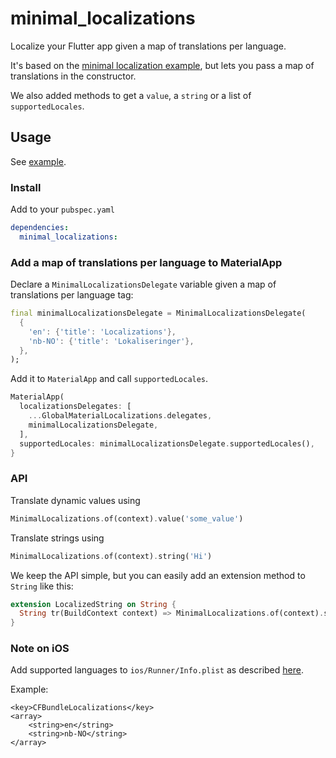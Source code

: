 # minimal_localizations

Localize your Flutter app given a map of translations per language.

It's based on the [minimal localization example](https://github.com/flutter/website/tree/main/examples/internationalization/minimal), but lets you pass a map of translations in the constructor.

We also added methods to get a `value`, a `string` or a list of `supportedLocales`.

## Usage

See [example](example).

### Install

Add to your `pubspec.yaml`

```yaml
dependencies:
  minimal_localizations:
```

### Add a map of translations per language to MaterialApp

Declare a `MinimalLocalizationsDelegate` variable given a map of translations
per language tag:

```Dart
final minimalLocalizationsDelegate = MinimalLocalizationsDelegate(
  {
    'en': {'title': 'Localizations'},
    'nb-NO': {'title': 'Lokaliseringer'},
  },
);
```

Add it to `MaterialApp` and call `supportedLocales`.

```Dart
MaterialApp(
  localizationsDelegates: [
    ...GlobalMaterialLocalizations.delegates,
    minimalLocalizationsDelegate,
  ],
  supportedLocales: minimalLocalizationsDelegate.supportedLocales(),
}
```

### API

Translate dynamic values using

```Dart
MinimalLocalizations.of(context).value('some_value')
```

Translate strings using

```Dart
MinimalLocalizations.of(context).string('Hi')
```

We keep the API simple, but you can easily add an extension method to `String`
like this:

```Dart
extension LocalizedString on String {
  String tr(BuildContext context) => MinimalLocalizations.of(context).string(this);
}
```

### Note on **iOS**

Add supported languages to `ios/Runner/Info.plist` as described
[here](https://flutter.dev/docs/development/accessibility-and-localization/internationalization#specifying-supportedlocales).

Example:

```
<key>CFBundleLocalizations</key>
<array>
	<string>en</string>
	<string>nb-NO</string>
</array>
```